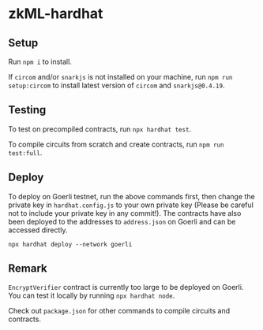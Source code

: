 # zkML-hardhat

## Setup

Run `npm i` to install.

If `circom` and/or `snarkjs` is not installed on your machine, run `npm run setup:circom` to install latest version of `circom` and `snarkjs@0.4.19`.

## Testing

To test on precompiled contracts, run `npx hardhat test`.

To compile circuits from scratch and create contracts, run `npm run test:full`.

## Deploy

To deploy on Goerli testnet, run the above commands first, then change the private key in `hardhat.config.js` to your own private key (Please be careful not to include your private key in any commit!). The contracts have also been deployed to the addresses to `address.json` on Goerli and can be accessed directly.

```shell
npx hardhat deploy --network goerli
```

## Remark

`EncryptVerifier` contract is currently too large to be deployed on Goerli. You can test it locally by running `npx hardhat node`.

Check out `package.json` for other commands to compile circuits and contracts.
